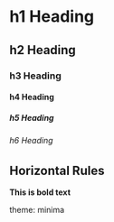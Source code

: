 # h1 Heading
## h2 Heading
### h3 Heading
#### h4 Heading
##### h5 Heading
###### h6 Heading


## Horizontal Rules

**This is bold text**

theme: minima
